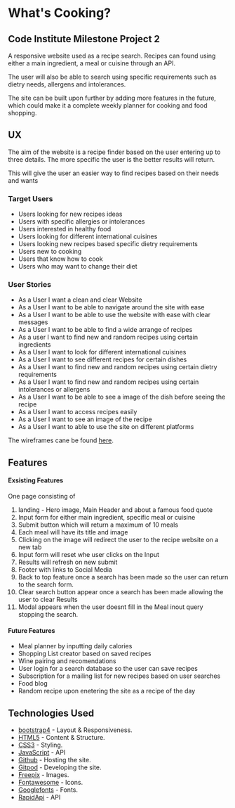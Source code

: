 # What's Cooking?

## Code Institute Milestone Project 2

A responsive website used as a recipe search. Recipes can found using either a main ingredient, a meal or cuisine through an API.

The user will also be able to search using specific requirements such as dietry needs, allergens and intolerances.

The site can be built upon further by adding more features in the future, which could make it a complete weekly planner for cooking and food shopping.

## UX

The aim of the website is a recipe finder based on the user entering up to three details.
The more specific the user is the better results will return.

This will give the user an easier way to find recipes based on their needs and wants

### Target Users

* Users looking for new recipes ideas
* Users with specific allergies or intolerances
* Users interested in healthy food
* Users looking for different international cuisines
* Users looking new recipes based specific dietry requirements
* Users new to cooking
* Users that know how to cook
* Users who may want to change their diet

### User Stories

* As a User I want a clean and clear Website
* As a User I want to be able to navigate around the site with ease
* As a User I want to be able to use the website with ease with clear messages
* As a User I want to be able to find a wide arrange of recipes
* As a user I want to find new and random recipes using certain ingredients
* As a User I want to look for different international cuisines
* As a User I want to see different recipes for certain dishes
* As a User I want to find new and random recipes using certain dietry requirements
* As a User I want to find new and random recipes using certain intolerances or allergens
* As a User I want to be able to see a image of the dish before seeing the recipe
* As a User I want to access recipes easily
* As a User I want to see an image of the recipe
* As a User I want to able to use the site on different platforms

The wireframes cane be found [here](https://www.figma.com/file/US5MHHxL12SBCDNVNIKVaU/Recipe-Site?node-id=0%3A1).

## Features


#### Exsisting Features

One page consisting of 
1. landing - Hero image, Main Header and about a famous food quote
2. Input form for either main ingredient, specific meal or cuisine
3. Submit button which will return a maximum of 10 meals
4. Each meal will have its title and image
5. Clicking on the image will redirect the user to the recipe website on a new tab
6. Input form will reset whe user clicks on the Input
7. Results will refresh on new submit
8. Footer with links to Social Media
9. Back to top feature once a search has been made so the user can return to the search form.
10. Clear search button appear once a search has been made allowing the user to clear Results
11. Modal appears when the user doesnt fill in the Meal inout query stopping the search.

#### Future Features

* Meal planner by inputting daily calories
* Shopping List creator based on saved recipes
* Wine pairing and recomendations
* User login for a search database so the user can save recipes
* Subscription for a mailing list for new recipes based on user searches
* Food blog
* Random recipe upon enetering the site as a recipe of the day

## Technologies Used
* [bootstrap4](https://getbootstrap.com/) - Layout & Responsiveness.
* [HTML5](https://en.wikipedia.org/wiki/HTML5) - Content & Structure.
* [CSS3](https://en.wikipedia.org/wiki/CSS) - Styling.
* [JavaScript](https://en.wikipedia.org/wiki/JavaScript) - API 
* [Github](https://github.com/) - Hosting the site.
* [Gitpod](https://www.gitpod.io/) - Developing the site.
* [Freepix](https://www.freepik.com/) - Images.
* [Fontawesome](https://fontawesome.com/) - Icons.
* [Googlefonts](https://fonts.google.com/) - Fonts.
* [RapidApi](https://rapidapi.com/) - API

